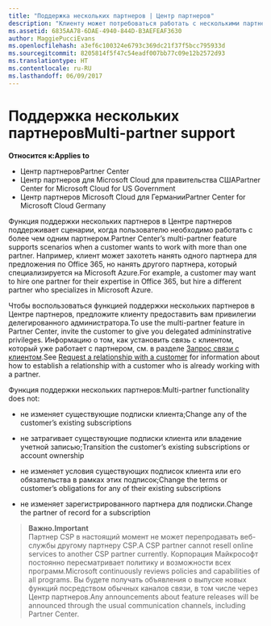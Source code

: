 ```yaml
---
title: "Поддержка нескольких партнеров | Центр партнеров"
description: "Клиенту может потребоваться работать с несколькими партнерами в рамках программы поставщиков облачных решений, специализирующимися на разных услугах."
ms.assetid: 6835AA78-6DAE-4940-844D-B3AEFEAF3630
author: MaggiePucciEvans
ms.openlocfilehash: a3ef6c100324e6793c369dc21f37f5bcc795933d
ms.sourcegitcommit: 8205814f5f47c54eadf007bb77c09e12b2572d93
ms.translationtype: HT
ms.contentlocale: ru-RU
ms.lasthandoff: 06/09/2017
---
```

# <a name="multi-partner-support"></a><span data-ttu-id="64f59-103">Поддержка нескольких партнеров</span><span class="sxs-lookup"><span data-stu-id="64f59-103">Multi-partner support</span></span>

**<span data-ttu-id="64f59-104">Относится к:</span><span class="sxs-lookup"><span data-stu-id="64f59-104">Applies to</span></span>**

-  <span data-ttu-id="64f59-105">Центр партнеров</span><span class="sxs-lookup"><span data-stu-id="64f59-105">Partner Center</span></span>
-  <span data-ttu-id="64f59-106">Центр партнеров для Microsoft Cloud для правительства США</span><span class="sxs-lookup"><span data-stu-id="64f59-106">Partner Center for Microsoft Cloud for US Government</span></span>
-  <span data-ttu-id="64f59-107">Центр партнеров Microsoft Cloud для Германии</span><span class="sxs-lookup"><span data-stu-id="64f59-107">Partner Center for Microsoft Cloud Germany</span></span>

<span data-ttu-id="64f59-108">Функция поддержки нескольких партнеров в Центре партнеров поддерживает сценарии, когда пользователю необходимо работать с более чем одним партнером.</span><span class="sxs-lookup"><span data-stu-id="64f59-108">Partner Center’s multi-partner feature supports scenarios when a customer wants to work with more than one partner.</span></span> <span data-ttu-id="64f59-109">Например, клиент может захотеть нанять одного партнера для предложения по Office 365, но нанять другого партнера, который специализируется на Microsoft Azure.</span><span class="sxs-lookup"><span data-stu-id="64f59-109">For example, a customer may want to hire one partner for their expertise in Office 365, but hire a different partner who specializes in Microsoft Azure.</span></span>

<span data-ttu-id="64f59-110">Чтобы воспользоваться функцией поддержки нескольких партнеров в Центре партнеров, предложите клиенту предоставить вам привилегии делегированного администратора.</span><span class="sxs-lookup"><span data-stu-id="64f59-110">To use the multi-partner feature in Partner Center, invite the customer to give you delegated admininstrative privileges.</span></span> <span data-ttu-id="64f59-111">Информацию о том, как установить связь с клиентом, который уже работает с партнером, см. в разделе [Запрос связи с клиентом](request-a-relationship-with-a-customer.md).</span><span class="sxs-lookup"><span data-stu-id="64f59-111">See [Request a relationship with a customer](request-a-relationship-with-a-customer.md) for information about how to establish a relationship with a customer who is already working with a partner.</span></span>

<span data-ttu-id="64f59-112">Функция поддержки нескольких партнеров:</span><span class="sxs-lookup"><span data-stu-id="64f59-112">Multi-partner functionality does not:</span></span>

-   <span data-ttu-id="64f59-113">не изменяет существующие подписки клиента;</span><span class="sxs-lookup"><span data-stu-id="64f59-113">Change any of the customer’s existing subscriptions</span></span>

-   <span data-ttu-id="64f59-114">не затрагивает существующие подписки клиента или владение учетной записью;</span><span class="sxs-lookup"><span data-stu-id="64f59-114">Transition the customer’s existing subscriptions or account ownership</span></span>

-   <span data-ttu-id="64f59-115">не изменяет условия существующих подписок клиента или его обязательства в рамках этих подписок;</span><span class="sxs-lookup"><span data-stu-id="64f59-115">Change the terms or customer’s obligations for any of their existing subscriptions</span></span>

-   <span data-ttu-id="64f59-116">не изменяет зарегистрированного партнера для подписки.</span><span class="sxs-lookup"><span data-stu-id="64f59-116">Change the partner of record for a subscription</span></span>

>**<span data-ttu-id="64f59-117">Важно.</span><span class="sxs-lookup"><span data-stu-id="64f59-117">Important</span></span>**<br>
<span data-ttu-id="64f59-118">Партнер CSP в настоящий момент не может перепродавать веб-службы другому партнеру CSP.</span><span class="sxs-lookup"><span data-stu-id="64f59-118">A CSP partner cannot resell online services to another CSP partner currently.</span></span> <span data-ttu-id="64f59-119">Корпорация Майкрософт постоянно пересматривает политику и возможности всех программ.</span><span class="sxs-lookup"><span data-stu-id="64f59-119">Microsoft continuously reviews policies and capabilities of all programs.</span></span> <span data-ttu-id="64f59-120">Вы будете получать объявления о выпуске новых функций посредством обычных каналов связи, в том числе через Центр партнеров.</span><span class="sxs-lookup"><span data-stu-id="64f59-120">Any announcements about feature releases will be announced through the usual communication channels, including Partner Center.</span></span>  

 






